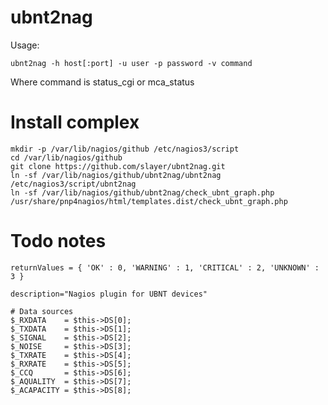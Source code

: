
ubnt2nag
========

Usage:

	ubnt2nag -h host[:port] -u user -p password -v command

Where command is status_cgi or mca_status


Install complex
===============

	mkdir -p /var/lib/nagios/github /etc/nagios3/script
	cd /var/lib/nagios/github
	git clone https://github.com/slayer/ubnt2nag.git
	ln -sf /var/lib/nagios/github/ubnt2nag/ubnt2nag /etc/nagios3/script/ubnt2nag
	ln -sf /var/lib/nagios/github/ubnt2nag/check_ubnt_graph.php /usr/share/pnp4nagios/html/templates.dist/check_ubnt_graph.php

Todo notes
==========

	returnValues = { 'OK' : 0, 'WARNING' : 1, 'CRITICAL' : 2, 'UNKNOWN' : 3 }
	
	description="Nagios plugin for UBNT devices"
	
	# Data sources
	$_RXDATA    = $this->DS[0];
	$_TXDATA    = $this->DS[1];
	$_SIGNAL    = $this->DS[2];
	$_NOISE     = $this->DS[3];
	$_TXRATE    = $this->DS[4];
	$_RXRATE    = $this->DS[5];
	$_CCQ       = $this->DS[6];
	$_AQUALITY  = $this->DS[7];
	$_ACAPACITY = $this->DS[8];